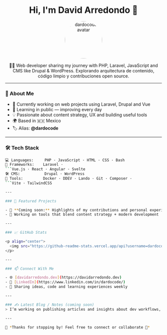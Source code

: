 <h1 align="center">Hi, I'm David Arredondo 👋</h1>

<p align="center">
  <img src="https://avatars.githubusercontent.com/dardocode" width="120" alt="dardocode avatar" style="border-radius: 50%;">
</p>

<p align="center">
  🧑‍💻 Web developer sharing my journey with PHP, Laravel, JavaScript and CMS like Drupal & WordPress.  
  Explorando arquitectura de contenido, código limpio y contribuciones open source.
</p>

---

### 🚀 About Me

- 🔭 Currently working on web projects using Laravel, Drupal and Vue
- 🌱 Learning in public — improving every day
- 💡 Passionate about content strategy, UX and building useful tools
- 🌍 Based in 🇲🇽 Mexico
- 🏷 Alias: **@dardocode**

---

### 🛠 Tech Stack

```bash
💻 Languages:     PHP · JavaScript · HTML · CSS · Bash
🧰 Frameworks:    Laravel · 
```Vue.js · React · Angular · Svelte
🛠 CMS:           Drupal · WordPress
🧪 Tools:         Docker · DDEV · Lando · Git · Composer · 
```Vite · TailwindCSS

---

### 🚀 Featured Projects

- 🔧 **Coming soon:** Highlights of my contributions and personal experiments
- 🎯 Working on tools that blend content strategy + modern development

---

### 📈 GitHub Stats

<p align="center">
  <img src="https://github-readme-stats.vercel.app/api?username=dardocode&show_icons=true&theme=radical" alt="GitHub Stats" />
</p>

---

### 📫 Connect With Me

- 🌐 [davidarredondo.dev](https://davidarredondo.dev)
- 💼 [LinkedIn](https://www.linkedin.com/in/dardocode/)
- 🧠 Sharing ideas, code and learning experiences weekly

---

### ✍️ Latest Blog / Notes (coming soon)
> I’m working on publishing articles and insights about dev workflows, CMS strategies, and clean code — stay tuned!

---

📌 *Thanks for stopping by! Feel free to connect or collaborate 🤝*
